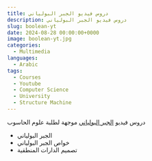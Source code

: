 ```yaml
---
title: دروس فيديو الجبر البولياني 
description: دروس فيديو الجبر البولياني 
slug: boolean-yt
date: 2024-08-28 00:00:00+0000
image: boolean-yt.jpg
categories:
  - Multimedia
languages:
  - Arabic
tags:
  - Courses
  - Youtube
  - Computer Science
  - University
  - Structure Machine
---
```


دروس فيديو [الجبر البولياني](https://www.youtube.com/playlist?list=PL6rWyhpXGJmfBT5Z2iDLC6tfx7cJgbs7F)
موجهة لطلبة علوم الحاسوب 

 - الجبر البولياني
 -  خواص الجبر البولياني
 - تصميم الدارات المنطقية


